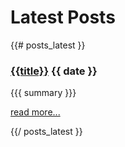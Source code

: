 Latest Posts
============

{{# posts_latest }}

### [{{title}}]({{url}}) {{ date }} ###

  {{{ summary }}}

[read more...]({{url}})

{{/ posts_latest }}

